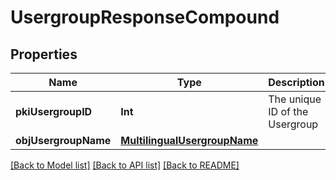 # UsergroupResponseCompound

## Properties
Name | Type | Description | Notes
------------ | ------------- | ------------- | -------------
**pkiUsergroupID** | **Int** | The unique ID of the Usergroup | 
**objUsergroupName** | [**MultilingualUsergroupName**](MultilingualUsergroupName.md) |  | 

[[Back to Model list]](../README.md#documentation-for-models) [[Back to API list]](../README.md#documentation-for-api-endpoints) [[Back to README]](../README.md)


